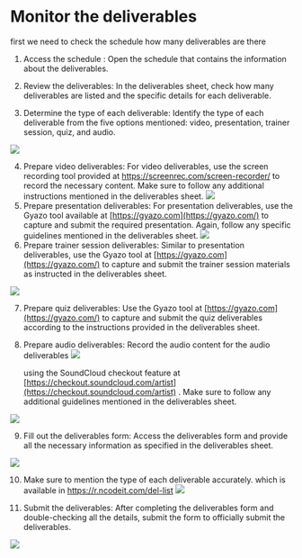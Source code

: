 # Monitor the deliverables
first we need to check the schedule how many deliverables are there

1.  Access the schedule : Open the schedule that contains the information about the deliverables.
    
2.  Review the deliverables: In the deliverables sheet, check how many deliverables are listed and the specific details for each deliverable.
    
3.  Determine the type of each deliverable: Identify the type of each deliverable from the five options mentioned: video, presentation, trainer session, quiz, and audio.
  
  ![](https://i.gyazo.com/6b76fdee32a4c97faeba509a3a13e936.png)  

4.  Prepare video deliverables: For video deliverables, use the screen recording tool provided at https://screenrec.com/screen-recorder/ to record the necessary content. Make sure to follow any additional instructions mentioned in the deliverables sheet.
    ![](https://i.gyazo.com/80680b40d4bdab6a3598ba19a475fb13.png)
5.  Prepare presentation deliverables: For presentation deliverables, use the Gyazo tool available at [https://gyazo.com](https://gyazo.com/) to capture and submit the required presentation. Again, follow any specific guidelines mentioned in the deliverables sheet.
   ![](https://i.gyazo.com/90e30a22ae182a97d6402f0be1c7e63c.png) 
6.  Prepare trainer session deliverables: Similar to presentation deliverables, use the Gyazo tool at [https://gyazo.com](https://gyazo.com/) to capture and submit the trainer session materials as instructed in the deliverables sheet.

![](https://i.gyazo.com/006ddebedcd637c900a31f508bc9e2c8.png)  

7.  Prepare quiz deliverables: Use the Gyazo tool at [https://gyazo.com](https://gyazo.com/) to capture and submit the quiz deliverables according to the instructions provided in the deliverables sheet.
    
8.  Prepare audio deliverables: Record the audio content for the audio deliverables
 ![](https://i.gyazo.com/526bae18b7f437cd72acbd47c4bd59c6.png)   
    
    using the SoundCloud checkout feature at [https://checkout.soundcloud.com/artist](https://checkout.soundcloud.com/artist) . Make sure to follow any additional guidelines mentioned in the deliverables sheet.

![](https://i.gyazo.com/5cfa4b7199119fda49c328e6f21ee378.png)    

9.  Fill out the deliverables form: Access the deliverables form and provide all the necessary information as specified in the deliverables sheet.
   
   ![](https://i.gyazo.com/7b83f0cae1ba1b4690dbf9b312682e7d.png)

10.  Make sure to mention the type of each deliverable accurately. which is available in https://r.ncodeit.com/del-list
![](https://i.gyazo.com/419a95d3bed91057ff00205cde6276f8.png)    

11.  Submit the deliverables: After completing the deliverables form and double-checking all the details, submit the form to officially submit the deliverables.

![](https://i.gyazo.com/a59c25446c5599192ddb0a1df3901638.png)

